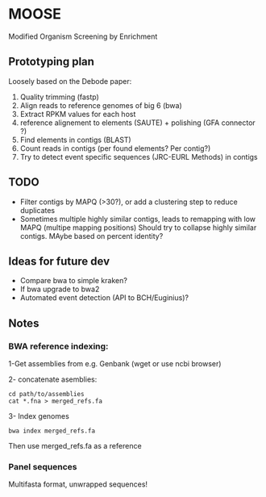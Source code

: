 # MOOSE
Modified Organism Screening by Enrichment

## Prototyping plan

Loosely based on the Debode paper:

1. Quality trimming (fastp)
2. Align reads to reference genomes of big 6 (bwa)
3. Extract RPKM values for each host
4. reference alignement to elements (SAUTE) + polishing (GFA connector ?)
5. Find elements in contigs (BLAST)
6. Count reads in contigs (per found elements? Per contig?)
7. Try to detect event specific sequences (JRC-EURL Methods) in contigs

## TODO

- Filter contigs by MAPQ (>30?), or add a clustering step to reduce duplicates
- Sometimes multiple highly similar contigs, leads to remapping with low MAPQ (multipe mapping positions)
  Should try to collapse highly similar contigs. MAybe based on percent identity?

## Ideas for future dev

- Compare bwa to simple kraken?
- If bwa upgrade to bwa2
- Automated event detection (API to BCH/Euginius)?

## Notes

### BWA reference indexing:

1-Get assemblies from e.g. Genbank (wget or use ncbi browser)

2- concatenate asemblies:

```
cd path/to/assemblies
cat *.fna > merged_refs.fa
```

3- Index genomes

```
bwa index merged_refs.fa
```

Then use merged_refs.fa as a reference

### Panel sequences
Multifasta format, unwrapped sequences!